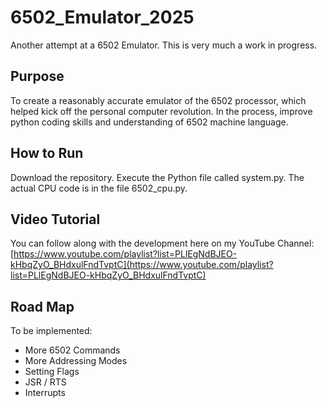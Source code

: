 # 6502_Emulator_2025
Another attempt at a 6502 Emulator. This is very much a work in progress.

## Purpose
To create a reasonably accurate emulator of the 6502 processor, which helped kick off the personal computer revolution. In the process, improve python coding skills and understanding of 6502 machine language.

## How to Run
Download the repository. Execute the Python file called system.py. The actual CPU code is in the file 6502_cpu.py.

## Video Tutorial
You can follow along with the development here on my YouTube Channel: [https://www.youtube.com/playlist?list=PLlEgNdBJEO-kHbqZyO_BHdxulFndTvptC](https://www.youtube.com/playlist?list=PLlEgNdBJEO-kHbqZyO_BHdxulFndTvptC)

## Road Map

To be implemented:
 - More 6502 Commands
 - More Addressing Modes
 - Setting Flags
 - JSR / RTS
 - Interrupts
